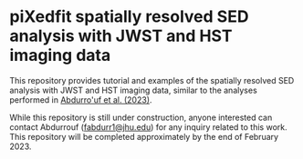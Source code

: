 # piXedfit spatially resolved SED analysis with JWST and HST imaging data 

This repository provides tutorial and examples of the spatially resolved SED analysis with JWST and HST imaging data, similar to the analyses performed in [Abdurro'uf et al. (2023)](https://ui.adsabs.harvard.edu/abs/2023arXiv230102209A/abstract). 

While this repository is still under construction, anyone interested can contact Abdurrouf (fabdurr1@jhu.edu) for any inquiry related to this work. This repository will be completed approximately by the end of February 2023. 
